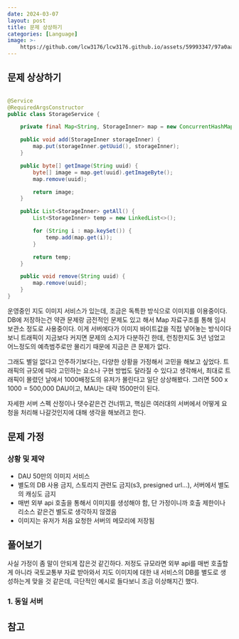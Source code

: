 ```yaml
---
date: 2024-03-07
layout: post
title: 문제 상상하기
categories: [Language]
image: >-
    https://github.com/lcw3176/lcw3176.github.io/assets/59993347/97a0aac1-92bb-4709-8d34-9750992541c3
---
```


## 문제 상상하기

```java

@Service
@RequiredArgsConstructor
public class StorageService {

    private final Map<String, StorageInner> map = new ConcurrentHashMap<>();

    public void add(StorageInner storageInner) {
        map.put(storageInner.getUuid(), storageInner);
    }

    public byte[] getImage(String uuid) {
        byte[] image = map.get(uuid).getImageByte();
        map.remove(uuid);

        return image;
    }

    public List<StorageInner> getAll() {
        List<StorageInner> temp = new LinkedList<>();

        for (String i : map.keySet()) {
            temp.add(map.get(i));
        }

        return temp;
    }

    public void remove(String uuid) {
        map.remove(uuid);
    }
}

```

운영중인 지도 이미지 서비스가 있는데, 조금은 독특한 방식으로 이미지를 이용중이다.
DB에 저장하는건 약관 문제랑 금전적인 문제도 있고 해서 Map 자료구조를 통해 임시 보관소 정도로 사용중이다. 
이게 서버에다가 이미지 바이트값을 직접 넣어놓는 방식이다 보니 트래픽이 지금보다 커지면 문제의 소지가 다분하긴 한데,
런칭한지도 3년 넘었고 어느정도의 예측범주로만 몰리기 때문에 지금은 큰 문제가 없다.

그래도 별일 없다고 안주하기보다는, 다양한 상황을 가정해서 고민을 해보고 싶었다.
트래픽의 규모에 따라 고민하는 요소나 구현 방법도 달라질 수 있다고 생각해서, 
최대로 트래픽이 몰렸던 날에서 1000배정도의 유저가 몰린다고 일단 상상해봤다.
그러면 500 x 1000 = 500,000 DAU이고, MAU는 대략 1500만이 된다.

자세한 서버 스펙 산정이나 댓수같은건 건너뛰고, 
핵심은 여러대의 서버에서 어떻게 요청을 처리해 나갈것인지에 대해 생각을 해보려고 한다.

## 문제 가정

### 상황 및 제약

- DAU 50만의 이미지 서비스
- 별도의 DB 사용 금지, 스토리지 관련도 금지(s3, presigned url...), 서버에서 별도의 캐싱도 금지
- 매번 외부 api 호출을 통해서 이미지를 생성해야 함, 단 가정이니까 호출 제한이나 리소스 같은건 별도로 생각하지 않겠음
- 이미지는 유저가 처음 요청한 서버의 메모리에 저장됨

## 풀어보기

사실 가정이 좀 말이 안되게 잡은것 같긴하다. 
저정도 규모라면 외부 api를 매번 호출할게 아니라 국토교통부 자료 받아와서 
지도 이미지에 대한 내 서비스의 DB를 별도로 생성하는게 맞을 것 같은데, 
극단적인 예시로 들다보니 조금 이상해지긴 했다.


### 1. 동일 서버



## 참고
